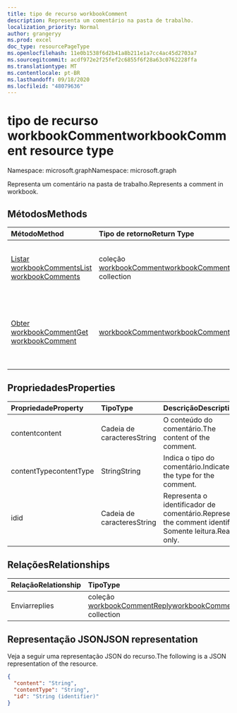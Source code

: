 ```yaml
---
title: tipo de recurso workbookComment
description: Representa um comentário na pasta de trabalho.
localization_priority: Normal
author: grangeryy
ms.prod: excel
doc_type: resourcePageType
ms.openlocfilehash: 11e0b1538f6d2b41a8b211e1a7cc4ac45d2703a7
ms.sourcegitcommit: acdf972e2f25fef2c6855f6f28a63c0762228ffa
ms.translationtype: MT
ms.contentlocale: pt-BR
ms.lasthandoff: 09/18/2020
ms.locfileid: "48079636"
---
```

# <a name="workbookcomment-resource-type"></a><span data-ttu-id="c13d7-103">tipo de recurso workbookComment</span><span class="sxs-lookup"><span data-stu-id="c13d7-103">workbookComment resource type</span></span>

<span data-ttu-id="c13d7-104">Namespace: microsoft.graph</span><span class="sxs-lookup"><span data-stu-id="c13d7-104">Namespace: microsoft.graph</span></span>

<span data-ttu-id="c13d7-105">Representa um comentário na pasta de trabalho.</span><span class="sxs-lookup"><span data-stu-id="c13d7-105">Represents a comment in workbook.</span></span>

## <a name="methods"></a><span data-ttu-id="c13d7-106">Métodos</span><span class="sxs-lookup"><span data-stu-id="c13d7-106">Methods</span></span>

| <span data-ttu-id="c13d7-107">Método</span><span class="sxs-lookup"><span data-stu-id="c13d7-107">Method</span></span>       | <span data-ttu-id="c13d7-108">Tipo de retorno</span><span class="sxs-lookup"><span data-stu-id="c13d7-108">Return Type</span></span> | <span data-ttu-id="c13d7-109">Descrição</span><span class="sxs-lookup"><span data-stu-id="c13d7-109">Description</span></span> |
|:-------------|:------------|:------------|
| [<span data-ttu-id="c13d7-110">Listar workbookComments</span><span class="sxs-lookup"><span data-stu-id="c13d7-110">List workbookComments</span></span>](../api/workbook-list-comments.md) | <span data-ttu-id="c13d7-111">coleção [workbookComment](workbookComment.md)</span><span class="sxs-lookup"><span data-stu-id="c13d7-111">[workbookComment](workbookComment.md) collection</span></span> | <span data-ttu-id="c13d7-112">Obtenha uma coleção de objetos **workbookComment** .</span><span class="sxs-lookup"><span data-stu-id="c13d7-112">Get a **workbookComment** object collection.</span></span> |
| [<span data-ttu-id="c13d7-113">Obter workbookComment</span><span class="sxs-lookup"><span data-stu-id="c13d7-113">Get workbookComment</span></span>](../api/workbookcomment-get.md) | [<span data-ttu-id="c13d7-114">workbookComment</span><span class="sxs-lookup"><span data-stu-id="c13d7-114">workbookComment</span></span>](workbookcomment.md) | <span data-ttu-id="c13d7-115">Leia as propriedades e os relacionamentos de um objeto **workbookComment** .</span><span class="sxs-lookup"><span data-stu-id="c13d7-115">Read the properties and relationships of a **workbookComment** object.</span></span> |


## <a name="properties"></a><span data-ttu-id="c13d7-116">Propriedades</span><span class="sxs-lookup"><span data-stu-id="c13d7-116">Properties</span></span>

| <span data-ttu-id="c13d7-117">Propriedade</span><span class="sxs-lookup"><span data-stu-id="c13d7-117">Property</span></span>     | <span data-ttu-id="c13d7-118">Tipo</span><span class="sxs-lookup"><span data-stu-id="c13d7-118">Type</span></span>        | <span data-ttu-id="c13d7-119">Descrição</span><span class="sxs-lookup"><span data-stu-id="c13d7-119">Description</span></span> |
|:-------------|:------------|:------------|
|<span data-ttu-id="c13d7-120">content</span><span class="sxs-lookup"><span data-stu-id="c13d7-120">content</span></span>|<span data-ttu-id="c13d7-121">Cadeia de caracteres</span><span class="sxs-lookup"><span data-stu-id="c13d7-121">String</span></span>|<span data-ttu-id="c13d7-122">O conteúdo do comentário.</span><span class="sxs-lookup"><span data-stu-id="c13d7-122">The content of the comment.</span></span>|
|<span data-ttu-id="c13d7-123">contentType</span><span class="sxs-lookup"><span data-stu-id="c13d7-123">contentType</span></span>|<span data-ttu-id="c13d7-124">String</span><span class="sxs-lookup"><span data-stu-id="c13d7-124">String</span></span>|<span data-ttu-id="c13d7-125">Indica o tipo do comentário.</span><span class="sxs-lookup"><span data-stu-id="c13d7-125">Indicates the type for the comment.</span></span>|
|<span data-ttu-id="c13d7-126">id</span><span class="sxs-lookup"><span data-stu-id="c13d7-126">id</span></span>|<span data-ttu-id="c13d7-127">Cadeia de caracteres</span><span class="sxs-lookup"><span data-stu-id="c13d7-127">String</span></span>| <span data-ttu-id="c13d7-128">Representa o identificador de comentário.</span><span class="sxs-lookup"><span data-stu-id="c13d7-128">Represents the comment identifier.</span></span> <span data-ttu-id="c13d7-129">Somente leitura.</span><span class="sxs-lookup"><span data-stu-id="c13d7-129">Read-only.</span></span>|

## <a name="relationships"></a><span data-ttu-id="c13d7-130">Relações</span><span class="sxs-lookup"><span data-stu-id="c13d7-130">Relationships</span></span>

| <span data-ttu-id="c13d7-131">Relação</span><span class="sxs-lookup"><span data-stu-id="c13d7-131">Relationship</span></span> | <span data-ttu-id="c13d7-132">Tipo</span><span class="sxs-lookup"><span data-stu-id="c13d7-132">Type</span></span>        | <span data-ttu-id="c13d7-133">Descrição</span><span class="sxs-lookup"><span data-stu-id="c13d7-133">Description</span></span> |
|:-------------|:------------|:------------|
|<span data-ttu-id="c13d7-134">Enviar</span><span class="sxs-lookup"><span data-stu-id="c13d7-134">replies</span></span>|<span data-ttu-id="c13d7-135">coleção [workbookCommentReply](workbookcommentreply.md)</span><span class="sxs-lookup"><span data-stu-id="c13d7-135">[workbookCommentReply](workbookcommentreply.md) collection</span></span>| <span data-ttu-id="c13d7-p102">Somente leitura. Anulável.</span><span class="sxs-lookup"><span data-stu-id="c13d7-p102">Read-only. Nullable.</span></span>|

## <a name="json-representation"></a><span data-ttu-id="c13d7-138">Representação JSON</span><span class="sxs-lookup"><span data-stu-id="c13d7-138">JSON representation</span></span>

<span data-ttu-id="c13d7-139">Veja a seguir uma representação JSON do recurso.</span><span class="sxs-lookup"><span data-stu-id="c13d7-139">The following is a JSON representation of the resource.</span></span>

<!-- {
  "blockType": "resource",
  "optionalProperties": [

  ],
  "@odata.type": "microsoft.graph.workbookComment",
  "baseType": "",
  "keyProperty": "id"
}-->

```json
{
  "content": "String",
  "contentType": "String",
  "id": "String (identifier)"
}
```

<!-- uuid: 16cd6b66-4b1a-43a1-adaf-3a886856ed98
2019-02-04 14:57:30 UTC -->
<!-- {
  "type": "#page.annotation",
  "description": "workbookComment resource",
  "keywords": "",
  "section": "documentation",
  "tocPath": ""
}-->


